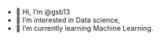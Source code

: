 - 👋 Hi, I’m @gsb13
- 👀 I’m interested in Data science,
- 🌱 I’m currently learning Machine Learning.

